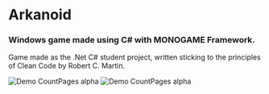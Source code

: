 # Arkanoid
### Windows game made using C# with MONOGAME Framework.  
Game made as the .Net C# student project, written sticking to the principles of Clean Code by Robert C. Martin.

 ![Demo CountPages alpha](https://github.com/vvrvvd/Arkanoid-MONOGAME/blob/master/Gifs/menu.gif) 
 ![Demo CountPages alpha](https://github.com/vvrvvd/Arkanoid-MONOGAME/blob/master/Gifs/game.gif)
